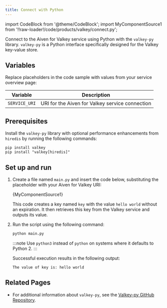 ```yaml
---
title: Connect with Python
---
```


import CodeBlock from '@theme/CodeBlock';
import MyComponentSource1 from '!!raw-loader!/code/products/valkey/connect.py';

Connect to the Aiven for Valkey service using Python with the `valkey-py` library. `valkey-py` is a Python interface specifically designed for the Valkey key-value store.

## Variables

Replace placeholders in the code sample with values from your service overview page:

| Variable    | Description                                                  |
| ----------- | ------------------------------------------------------------ |
| `SERVICE_URI` | URI for the Aiven for Valkey service connection |

## Prerequisites

Install the `valkey-py` library with optional performance enhancements from `hiredis`
by running the following commands:

```shell
pip install valkey
pip install "valkey[hiredis]"
```

## Set up and run

1. Create a file named `main.py` and insert the code below, substituting the
   placeholder with your Aiven for Valkey URI:

   <CodeBlock language='python'>{MyComponentSource1}</CodeBlock>

   This code creates a key named `key` with the value `hello world` without an expiration.
   It then retrieves this key from the Valkey service and outputs its value.

1. Run the script using the following command:

   ```bash
   python main.py
   ```

   :::note
   Use `python3` instead of `python` on systems where it defaults to Python 2.
   :::

   Successful execution results in the following output:

   ```plaintext
   The value of key is: hello world
   ```

## Related Pages

- For additional information about `valkey-py`, see
  the [Valkey-py GitHub Repository](https://github.com/valkey-io/valkey-py).
